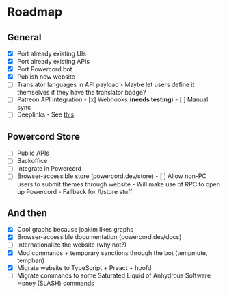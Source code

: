 # Roadmap
## General
 - [x] Port already existing UIs
 - [x] Port already existing APIs
 - [x] Port Powercord bot
 - [x] Publish new website
 - [ ] Translator languages in API payload
       - Maybe let users define it themselves if they have the translator badge?
 - [ ] Patreon API integration
       - [x] Webhooks (**needs testing**)
       - [ ] Manual sync
 - [ ] Deeplinks
       - See [this](https://github.com/powercord-org/powercord/blob/c3ede4b623f5dc785da07babac2ffa78abb2d4e5/src/Powercord/plugins/pc-moduleManager/deeplinks.js)

## Powercord Store
 - [ ] Public APIs
 - [ ] Backoffice
 - [ ] Integrate in Powercord
 - [ ] Browser-accessible store (powercord.dev/store)
       - [ ] Allow non-PC users to submit themes through website
       - Will make use of RPC to open up Powercord
       - Fallback for /l/store stuff

## And then
 - [x] Cool graphs because joakim likes graphs
 - [x] Browser-accessible documentation (powercord.dev/docs)
 - [ ] Internationalize the website (why not?)
 - [x] Mod commands + temporary sanctions through the bot (tempmute, tempban)
 - [x] Migrate website to TypeScript + Preact + hoofd
 - [ ] Migrate commands to some Saturated Liquid of Anhydrous Software Honey (SLASH) commands
